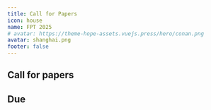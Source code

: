 ```yaml
---
title: Call for Papers
icon: house
name: FPT 2025
# avatar: https://theme-hope-assets.vuejs.press/hero/conan.png
avatar: shanghai.png
footer: false
---
```


## Call for papers

## Due
